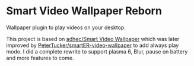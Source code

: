 # Smart Video Wallpaper Reborn

Wallpaper plugin to play videos on your desktop.

This project is based on [adhec/Smart Video Wallpaper](https://github.com/adhec/plasma_tweaks/tree/master/SmartVideoWallpaper) which was later improved by [PeterTucker/smartER-video-wallpaper](https://github.com/PeterTucker/smartER-video-wallpaper) to add always play mode. I did a complete rewrite to support plasma 6, Blur, pause on battery and more features to come.
